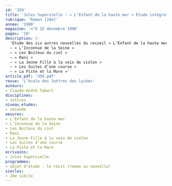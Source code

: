 ```yaml
---
id: '359'
title: 'Jules Supervielle : « L’Enfant de la haute mer » Étude intégrale (2/2)'
rubrique: 'Roman [2de]'
annee: '1990'
magazine: 'n°6 15 décembre 1990'
pages: '10'
description: |-
  'Étude des six autres nouvelles du recueil « L’Enfant de la haute mer » :
  – « L’Inconnue de la Seine »
  – « Les Boiteux du ciel »
  – « Rani »
  – « La Jeune Fille à la voix de violon »
  – « Les Suites d’une course »
  – « La Piste et la Mare »'
article_pdf: '359.pdf'
revue: 'L’école des lettres des lycées'
auteurs:
- Claude-André Tabart
disciplines:
- lettres
niveau_etudes:
- seconde
oeuvres:
- L’Enfant de la haute mer
- L’Inconnue de la Seine
- Les Boiteux du ciel
- Rani
- La Jeune Fille à la voix de violon
- Les Suites d’une course
- La Piste et la Mare
ecrivains:
- Jules Supervielle
programmes:
- objet d’étude - le récit (roman ou nouvelle)
siecles:
- 20e siècle
---
```

